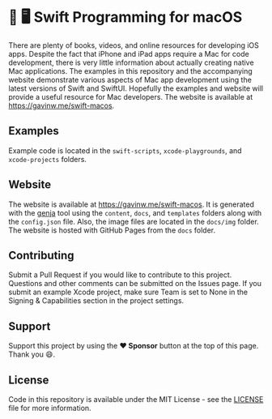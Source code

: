 # 🍎 🖥 Swift Programming for macOS

There are plenty of books, videos, and online resources for developing iOS apps. Despite the fact that iPhone and iPad apps require a Mac for code development, there is very little information about actually creating native Mac applications. The examples in this repository and the accompanying website demonstrate various aspects of Mac app development using the latest versions of Swift and SwiftUI. Hopefully the examples and website will provide a useful resource for Mac developers. The website is available at https://gavinw.me/swift-macos.

## Examples

Example code is located in the `swift-scripts`, `xcode-playgrounds`, and `xcode-projects` folders.

## Website

The website is available at https://gavinw.me/swift-macos. It is generated with the [genja](https://github.com/wigging/genja) tool using the `content`, `docs`, and `templates` folders along with the `config.json` file. Also, the image files are located in the `docs/img` folder. The website is hosted with GitHub Pages from the `docs` folder.

## Contributing

Submit a Pull Request if you would like to contribute to this project. Questions and other comments can be submitted on the Issues page. If you submit an example Xcode project, make sure Team is set to None in the Signing & Capabilities section in the project settings.

## Support

Support this project by using the **:heart: Sponsor** button at the top of this page. Thank you :smile:.

## License

Code in this repository is available under the MIT License - see the [LICENSE](LICENSE.md) file for more information.
